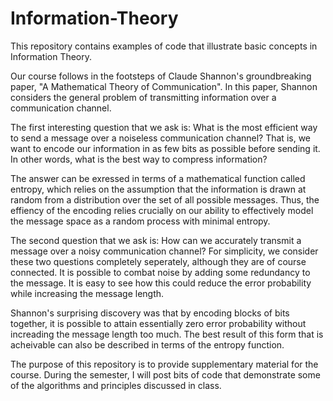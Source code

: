 # Information-Theory
This repository contains examples of code that illustrate basic concepts in Information Theory.

Our course follows in the footsteps of Claude Shannon's groundbreaking paper, "A Mathematical Theory of Communication".
In this paper, Shannon considers the general problem of transmitting information over a communication channel.

The first interesting question that we ask is: What is the most efficient way to send a message over a noiseless communication channel? That is, we want to encode our information in as few bits as possible before sending it. In other words, what is the best way to compress information?

The answer can be exressed in terms of a mathematical function called entropy, which relies on the assumption that the information is drawn at random from a distribution over the set of all possible messages. Thus, the effiency of the encoding relies crucially on our ability to effectively model the message space as a random process with minimal entropy.

The second question that we ask is: How can we accurately transmit a message over a noisy communication channel?
For simplicity, we consider these two questions completely seperately, although they are of course connected.
It is possible to combat noise by adding some redundancy to the message. It is easy to see how this could reduce the error probability while increasing the message length. 

Shannon's surprising discovery was that by encoding blocks of bits together, it is possible to attain essentially zero error probability without increading the message length too much. The best result of this form that is acheivable can also be described in terms of the entropy function.

The purpose of this repository is to provide supplementary material for the course. During the semester, I will post bits of code that demonstrate some of the algorithms and principles discussed in class.
